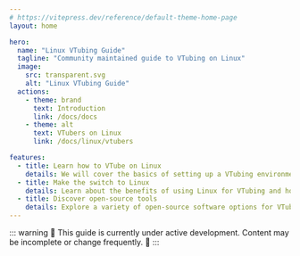 ```yaml
---
# https://vitepress.dev/reference/default-theme-home-page
layout: home

hero:
  name: "Linux VTubing Guide"
  tagline: "Community maintained guide to VTubing on Linux"
  image:
    src: transparent.svg
    alt: "Linux VTubing Guide"
  actions:
    - theme: brand
      text: Introduction
      link: /docs/docs
    - theme: alt
      text: VTubers on Linux
      link: /docs/linux/vtubers

features:
  - title: Learn how to VTube on Linux
    details: We will cover the basics of setting up a VTubing environment on Linux, including software recommendations and configuration tips.
  - title: Make the switch to Linux
    details: Learn about the benefits of using Linux for VTubing and how to transition your existing setup.
  - title: Discover open-source tools
    details: Explore a variety of open-source software options for VTubing, from 2D to 3D applications.
---
```



<script>
    // TODO: I'm not a JS dev anymore, so please rewrite this in a better way
    function waitForHeroImage() {
      const heroImage = document.querySelector('.VPImage.image-src');
      if (heroImage) {
        const randomNum = Math.floor(Math.random() * 3) + 1; 
        heroImage.src = `/linux-vtubing-guide/logo-${randomNum}.svg`;
        console.log(`Hero image set to logo-${randomNum}.svg`);
      } else {
        setTimeout(waitForHeroImage, 100);
      }
    }
    waitForHeroImage();
</script>

::: warning
🚧 This guide is currently under active development. Content may be incomplete or change frequently. 🚧 :::